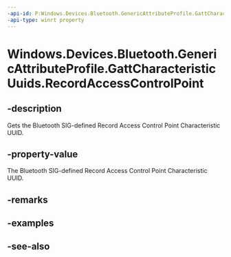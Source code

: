 ----api-id: P:Windows.Devices.Bluetooth.GenericAttributeProfile.GattCharacteristicUuids.RecordAccessControlPoint
-api-type: winrt property
---<!-- Property syntaxpublic System.Guid RecordAccessControlPoint { get; }--># Windows.Devices.Bluetooth.GenericAttributeProfile.GattCharacteristicUuids.RecordAccessControlPoint## -descriptionGets the Bluetooth SIG-defined Record Access Control Point Characteristic UUID.## -property-valueThe Bluetooth SIG-defined Record Access Control Point Characteristic UUID.## -remarks## -examples## -see-also